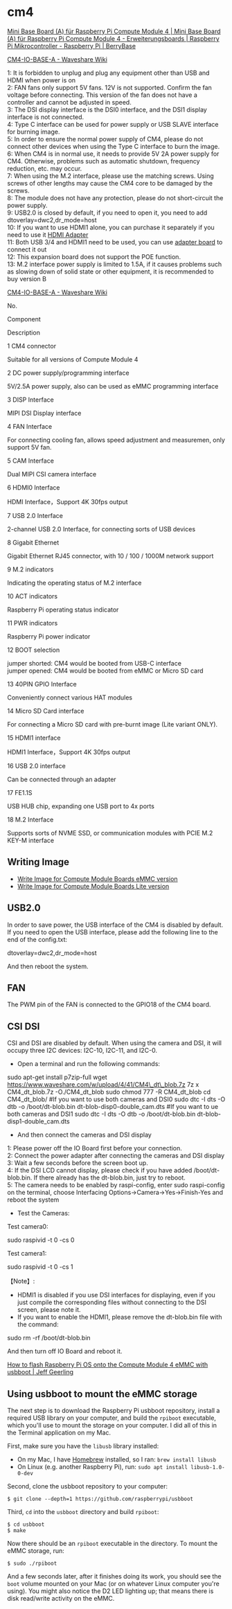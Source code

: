 # cm4


[Mini Base Board (A) für Raspberry Pi Compute Module 4 | Mini Base Board (A) für Raspberry Pi Compute Module 4 - Erweiterungsboards | Raspberry Pi Mikrocontroller - Raspberry Pi | BerryBase](https://www.berrybase.de/raspberry-pi/raspberry-pi-mikrocontroller/erweiterungsboards/mini-base-board-40-a-41-f-252-r-raspberry-pi-compute-module-4)





[CM4-IO-BASE-A - Waveshare Wiki](https://www.waveshare.com/wiki/CM4-IO-BASE-A)

1: It is forbidden to unplug and plug any equipment other than USB and HDMI when power is on  
2: FAN fans only support 5V fans. 12V is not supported. Confirm the fan voltage before connecting. This version of the fan does not have a controller and cannot be adjusted in speed.  
3: The DSI display interface is the DSI0 interface, and the DSI1 display interface is not connected.  
4: Type C interface can be used for power supply or USB SLAVE interface for burning image.  
5: In order to ensure the normal power supply of CM4, please do not connect other devices when using the Type C interface to burn the image.  
6: When CM4 is in normal use, it needs to provide 5V 2A power supply for CM4. Otherwise, problems such as automatic shutdown, frequency reduction, etc. may occur.  
7: When using the M.2 interface, please use the matching screws. Using screws of other lengths may cause the CM4 core to be damaged by the screws.  
8: The module does not have any protection, please do not short-circuit the power supply.  
9: USB2.0 is closed by default, if you need to open it, you need to add dtoverlay=dwc2,dr\_mode=host  
10: If you want to use HDMI1 alone, you can purchase it separately if you need to use it [HDMI Adapter](https://www.waveshare.net/shop/HDMI-Adapter-Horizontal.htm)  
11: Both USB 3/4 and HDMI1 need to be used, you can use [adapter board](https://www.waveshare.net/shop/USB-HDMI-Adapter.htm) to connect it out  
12: This expansion board does not support the POE function.  
13: M.2 interface power supply is limited to 1.5A, if it causes problems such as slowing down of solid state or other equipment, it is recommended to buy version B




[CM4-IO-BASE-A - Waveshare Wiki](https://www.waveshare.com/wiki/CM4-IO-BASE-A)

No.

Component

Description

1 CM4 connector

Suitable for all versions of Compute Module 4

2 DC power supply/programming interface

5V/2.5A power supply, also can be used as eMMC programming interface

3 DISP Interface

MIPI DSI Display interface

4 FAN Interface

For connecting cooling fan, allows speed adjustment and measuremen, only support 5V fan.

5 CAM Interface

Dual MIPI CSI camera interface

6 HDMI0 Interface

HDMI Interface，Support 4K 30fps output

7 USB 2.0 Interface

2-channel USB 2.0 Interface, for connecting sorts of USB devices

8 Gigabit Ethernet

Gigabit Ethernet RJ45 connector, with 10 / 100 / 1000M network support

9 M.2 indicators

Indicating the operating status of M.2 interface

10 ACT indicators

Raspberry Pi operating status indicator

11 PWR indicators

Raspberry Pi power indicator

12 BOOT selection

jumper shorted: CM4 would be booted from USB-C interface  
jumper opened: CM4 would be booted from eMMC or Micro SD card

13 40PIN GPIO Interface

Conveniently connect various HAT modules

14 Micro SD Card interface

For connecting a Micro SD card with pre-burnt image (Lite variant ONLY).

15 HDMI1 interface

HDMI1 Interface，Support 4K 30fps output

16 USB 2.0 interface

Can be connected through an adapter

17 FE1.1S

USB HUB chip, expanding one USB port to 4x ports

18 M.2 Interface

Supports sorts of NVME SSD, or communication modules with PCIE M.2 KEY-M interface

  

  


## Writing Image

-   [Write Image for Compute Module Boards eMMC version](https://www.waveshare.com/wiki/Write_Image_for_Compute_Module_Boards_eMMC_version "Write Image for Compute Module Boards eMMC version")
-   [Write Image for Compute Module Boards Lite version](https://www.waveshare.com/wiki/Wrote_Image_for_Compute_Module_Boards_Lite_version "Wrote Image for Compute Module Boards Lite version")

## USB2.0

In order to save power, the USB interface of the CM4 is disabled by default. If you need to open the USB interface, please add the following line to the end of the config.txt:

dtoverlay=dwc2,dr\_mode=host

And then reboot the system.

## FAN

The PWM pin of the FAN is connected to the GPIO18 of the CM4 board.

## CSI DSI

CSI and DSI are disabled by default. When using the camera and DSI, it will occupy three I2C devices: I2C-10, I2C-11, and I2C-0.  

-   Open a terminal and run the following commands:  
    

 sudo apt\-get install p7zip\-full
 wget https://www.waveshare.com/w/upload/4/41/CM4\_dt\_blob.7z
 7z x CM4\_dt\_blob.7z \-O./CM4\_dt\_blob
 sudo chmod 777 \-R CM4\_dt\_blob
 cd CM4\_dt\_blob/
 #If you want to use both cameras and DSI0
 sudo  dtc \-I dts \-O dtb \-o /boot/dt\-blob.bin dt\-blob\-disp0\-double\_cam.dts
 #If you want to ue both cameras and DSI1
 sudo  dtc \-I dts \-O dtb \-o /boot/dt\-blob.bin dt\-blob\-disp1\-double\_cam.dts

-   And then connect the cameras and DSI display  
    

1: Please power off the IO Board first before your connection.  
2: Connect the power adapter after connecting the cameras and DSI display  
3: Wait a few seconds before the screen boot up.  
4: If the DSI LCD cannot display, please check if you have added /boot/dt-blob.bin. If there already has the dt-blob.bin, just try to reboot.  
5: The camera needs to be enabled by raspi-config, enter sudo raspi-config on the terminal, choose Interfacing Options->Camera->Yes->Finish-Yes and reboot the system  

-   Test the Cameras:  
    

Test camera0:

sudo raspivid -t 0 -cs 0

Test camera1:

sudo raspivid -t 0 -cs 1

【Note】:  

-   HDMI1 is disabled if you use DSI interfaces for displaying, even if you just compile the corresponding files without connecting to the DSI screen, please note it.
-   If you want to enable the HDMI1, please remove the dt-blob.bin file with the command:

sudo rm -rf /boot/dt-blob.bin

And then turn off IO Board and reboot it.



[How to flash Raspberry Pi OS onto the Compute Module 4 eMMC with usbboot | Jeff Geerling](https://www.jeffgeerling.com/blog/2020/how-flash-raspberry-pi-os-compute-module-4-emmc-usbboot)

## Using usbboot to mount the eMMC storage

The next step is to download the Raspberry Pi usbboot repository, install a required USB library on your computer, and build the `rpiboot` executable, which you'll use to mount the storage on your computer. I did all of this in the Terminal application on my Mac.

First, make sure you have the `libusb` library installed:

-   On my Mac, I have [Homebrew](https://brew.sh) installed, so I ran: `brew install libusb`
-   On Linux (e.g. another Raspberry Pi), run: `sudo apt install libusb-1.0-0-dev`

Second, clone the usbboot repository to your computer:

    $ git clone --depth=1 https://github.com/raspberrypi/usbboot
    

Third, `cd` into the `usbboot` directory and build `rpiboot`:

    $ cd usbboot
    $ make
    

Now there should be an `rpiboot` executable in the directory. To mount the eMMC storage, run:

    $ sudo ./rpiboot
    

And a few seconds later, after it finishes doing its work, you should see the `boot` volume mounted on your Mac (or on whatever Linux computer you're using). You might also notice the D2 LED lighting up; that means there is disk read/write activity on the eMMC.
